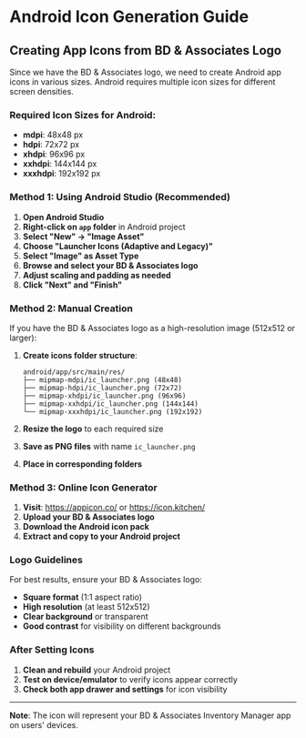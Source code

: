 # Android Icon Generation Guide

## Creating App Icons from BD & Associates Logo

Since we have the BD & Associates logo, we need to create Android app icons in various sizes. Android requires multiple icon sizes for different screen densities.

### Required Icon Sizes for Android:

- **mdpi**: 48x48 px
- **hdpi**: 72x72 px  
- **xhdpi**: 96x96 px
- **xxhdpi**: 144x144 px
- **xxxhdpi**: 192x192 px

### Method 1: Using Android Studio (Recommended)

1. **Open Android Studio**
2. **Right-click on `app` folder** in Android project
3. **Select "New" → "Image Asset"**
4. **Choose "Launcher Icons (Adaptive and Legacy)"**
5. **Select "Image" as Asset Type**
6. **Browse and select your BD & Associates logo**
7. **Adjust scaling and padding as needed**
8. **Click "Next" and "Finish"**

### Method 2: Manual Creation

If you have the BD & Associates logo as a high-resolution image (512x512 or larger):

1. **Create icons folder structure**:
   ```
   android/app/src/main/res/
   ├── mipmap-mdpi/ic_launcher.png (48x48)
   ├── mipmap-hdpi/ic_launcher.png (72x72)
   ├── mipmap-xhdpi/ic_launcher.png (96x96)
   ├── mipmap-xxhdpi/ic_launcher.png (144x144)
   └── mipmap-xxxhdpi/ic_launcher.png (192x192)
   ```

2. **Resize the logo** to each required size
3. **Save as PNG files** with name `ic_launcher.png`
4. **Place in corresponding folders**

### Method 3: Online Icon Generator

1. **Visit**: https://appicon.co/ or https://icon.kitchen/
2. **Upload your BD & Associates logo**
3. **Download the Android icon pack**
4. **Extract and copy to your Android project**

### Logo Guidelines

For best results, ensure your BD & Associates logo:
- **Square format** (1:1 aspect ratio)
- **High resolution** (at least 512x512)
- **Clear background** or transparent
- **Good contrast** for visibility on different backgrounds

### After Setting Icons

1. **Clean and rebuild** your Android project
2. **Test on device/emulator** to verify icons appear correctly
3. **Check both app drawer and settings** for icon visibility

---

**Note**: The icon will represent your BD & Associates Inventory Manager app on users' devices.
